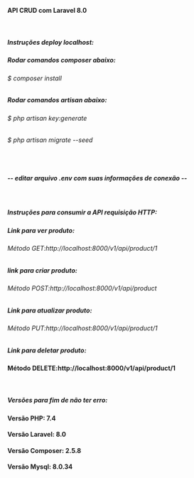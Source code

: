 <br><h4>API CRUD com Laravel 8.0 </h4>

<br>

<h5>Instruções deploy localhost:</h5>
<h5>Rodar comandos composer abaixo:</h5>
<h6>$ composer install </h6>
<h5>Rodar comandos artisan abaixo:</h5>
<h6>$ php artisan key:generate</h6>
<h6>$ php artisan migrate --seed </h6>
<br>
<h5>-- editar arquivo .env com suas informações de conexão -- </h5>
<br>
<h5>Instruções para consumir a API requisição HTTP: </h5>
<h5>Link para ver produto:</h5>
<h6>Método GET:http://localhost:8000/v1/api/product/1</h6>
<h5>link para criar produto:</h5>
<h6>Método POST:http://localhost:8000/v1/api/product</h6>
<h5>Link para atualizar produto:</h5>
<h6>Método PUT:http://localhost:8000/v1/api/product/1</h6>
<h5>Link para deletar produto:</h5>
<h4>Método DELETE:http://localhost:8000/v1/api/product/1</h4>
<br>
<h5>Versões para fim de não ter erro: </h5>
<h4>Versão PHP: 7.4</h4>
<h4>Versão Laravel: 8.0</h4>
<h4>Versão Composer: 2.5.8 </h4>
<h4>Versão Mysql: 8.0.34 </h4>









